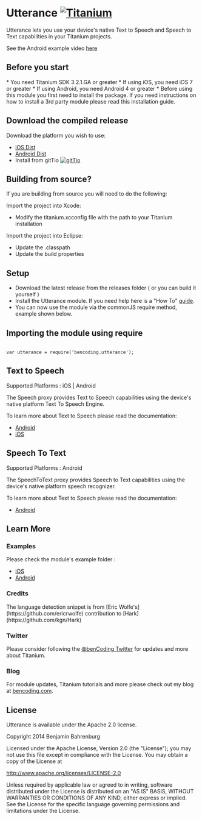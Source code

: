 # Utterance    [![Titanium](http://www-static.appcelerator.com/badges/titanium-git-badge-sq.png)](http://www.appcelerator.com/titanium/)

Utterance lets you use your device's native Text to Speech and Speech to Text capabilities in your Titanium projects.

See the Android example video [here](http://youtu.be/Nlrp7L2eeJs)


<h2>Before you start</h2>
* You need Titanium SDK 3.2.1.GA or greater
* If using iOS, you need iOS 7 or greater
* If using Android, you need Android 4 or greater
* Before using this module you first need to install the package. If you need instructions on how to install a 3rd party module please read this installation guide.

<h2>Download the compiled release</h2>

Download the platform you wish to use:

* [iOS Dist](https://github.com/benbahrenburg/Utterance/tree/master/ios/dist)
* [Android Dist](https://github.com/benbahrenburg/Utterance/tree/master/android/dist)
* Install from gitTio    [![gitTio](http://gitt.io/badge.png)](http://gitt.io/component/bencoding.utterance)

<h2>Building from source?</h2>

If you are building from source you will need to do the following:

Import the project into Xcode:

* Modify the titanium.xcconfig file with the path to your Titanium installation

Import the project into Eclipse:

* Update the .classpath
* Update the build properties

<h2>Setup</h2>

* Download the latest release from the releases folder ( or you can build it yourself )
* Install the Utterance module. If you need help here is a "How To" [guide](https://wiki.appcelerator.org/display/guides/Configuring+Apps+to+Use+Modules). 
* You can now use the module via the commonJS require method, example shown below.

<h2>Importing the module using require</h2>
<pre><code>
var utterance = require('bencoding.utterance');
</code></pre>

<h2>Text to Speech</h2>

Supported Platforms :  iOS | Android

The Speech proxy provides Text to Speech capabilities using the device's native platform Text To Speech Engine.

To learn more about Text to Speech please read the documentation:

* [Android](https://github.com/benbahrenburg/Utterance/tree/master/android/documentation/tts.md)
* [iOS](https://github.com/benbahrenburg/Utterance/tree/master/ios/documentation/tts.md)


<h2>Speech To Text</h2>

Supported Platforms :  Android

The SpeechToText proxy provides Speech to Text capabilities using the device's native platform speech recognizer.

To learn more about Text to Speech please read the documentation:

* [Android](https://github.com/benbahrenburg/Utterance/tree/master/android/documentation/stt.md)


<h2>Learn More</h2>

<h3>Examples</h3>

Please check the module's example folder :

* [iOS](https://github.com/benbahrenburg/Utterance/tree/master/ios/example)
* [Android](https://github.com/benbahrenburg/Utterance/tree/master/android/example)

<h3>Credits</h3>
The language detection snippet is from [Eric Wolfe's](https://github.com/ericrwolfe) contribution to [Hark](https://github.com/kgn/Hark)

<h3>Twitter</h3>

Please consider following the [@benCoding Twitter](http://www.twitter.com/benCoding) for updates 
and more about Titanium.

<h3>Blog</h3>

For module updates, Titanium tutorials and more please check out my blog at [bencoding.com](http://bencoding.com).

<h2>License</h2>
Utterance is available under the Apache 2.0 license.

Copyright 2014 Benjamin Bahrenburg

Licensed under the Apache License, Version 2.0 (the "License");
you may not use this file except in compliance with the License.
You may obtain a copy of the License at

   http://www.apache.org/licenses/LICENSE-2.0

Unless required by applicable law or agreed to in writing, software
distributed under the License is distributed on an "AS IS" BASIS,
WITHOUT WARRANTIES OR CONDITIONS OF ANY KIND, either express or implied.
See the License for the specific language governing permissions and
limitations under the License.
